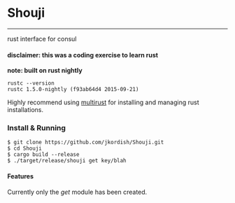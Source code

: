 # Shouji
---
rust interface for consul

#### disclaimer: this was a coding exercise to learn rust

**note: built on rust nightly**

    rustc --version
    rustc 1.5.0-nightly (f93ab64d4 2015-09-21)

Highly recommend using [multirust](https://github.com/brson/multirust) for installing and managing rust installations.

### Install & Running

    $ git clone https://github.com/jkordish/Shouji.git
    $ cd Shouji
    $ cargo build --release
    $ ./target/release/shouji get key/blah

#### Features
Currently only the *get* module has been created.
